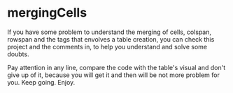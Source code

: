# mergingCells
If you have some problem to understand the merging of cells, colspan, rowspan and the tags that envolves a table creation, you can check this project and the comments in,
to help you understand and solve some doubts. 

Pay attention in any line, compare the code with the table's visual and don't give up of it, because you will get it and then will be not more problem for you.
Keep going.
Enjoy.
